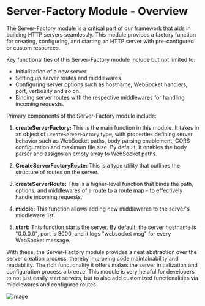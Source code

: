 # Server-Factory Module - Overview

The Server-Factory module is a critical part of our framework that aids in building HTTP servers seamlessly. This module provides a factory function for creating, configuring, and starting an HTTP server with pre-configured or custom resources.

Key functionalities of this Server-Factory module include but not limited to:

- Initialization of a new server.
- Setting up server routes and middlewares.
- Configuring server options such as hostname, WebSocket handlers, port, verbosity and so on.
- Binding server routes with the respective middlewares for handling incoming requests.

Primary components of the Server-Factory module include:

1. **createServerFactory:** This is the main function in this module. It takes in an object of `CreateServerFactory` type, with properties defining server behavior such as WebSocket paths, body parsing enablement, CORS configuration and maximum file size. By default, it enables the body parser and assigns an empty array to WebSocket paths.

2. **CreateServerFactoryRoute:** This is a type utility that outlines the structure of routes on the server.

3. **createServerRoute:** This is a higher-level function that binds the path, options, and middlewares of a route to a route map - to effectively handle incoming requests.

4. **middle:** This function allows adding new middlewares to the server's middleware list.

5. **start:** This function starts the server. By default, the server hostname is "0.0.0.0", port is 3000, and it logs "websocket msg" for every WebSocket message.

With these, the Server-Factory module provides a neat abstraction over the server creation process, thereby improving code maintainability and readability. The rich functionality it offers makes the server initialization and configuration process a breeze. This module is very helpful for developers to not just easily start servers, but to also add customized functionalities via middlewares and configured routes.


![image](https://github.com/brandon-schabel/bun-n/assets/18100375/23983b87-03b8-4257-bb8e-838fa7fe25b2)
